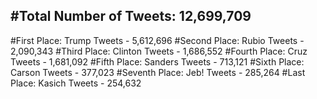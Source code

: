 #Total Number of Tweets: 12,699,709 
---
#First Place: Trump Tweets - 5,612,696
#Second Place: Rubio Tweets - 2,090,343
#Third Place: Clinton Tweets - 1,686,552
#Fourth Place: Cruz Tweets - 1,681,092
#Fifth Place: Sanders Tweets - 713,121
#Sixth Place: Carson Tweets - 377,023
#Seventh Place: Jeb! Tweets - 285,264
#Last Place: Kasich Tweets - 254,632
